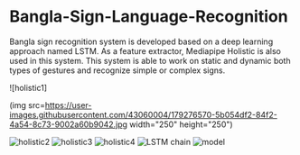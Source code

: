 # Bangla-Sign-Language-Recognition
Bangla sign recognition system is developed based on a deep learning approach named LSTM. As a feature extractor, Mediapipe Holistic is also used in this system. This system is able to work on static and dynamic both types of gestures and recognize simple or complex signs.

![holistic1]

(img src=https://user-images.githubusercontent.com/43060004/179276570-5b054df2-84f2-4a54-8c73-9002a60b9042.jpg width="250" height="250")

![holistic2](https://user-images.githubusercontent.com/43060004/179276576-49dd19fc-c0c3-4c27-bb5d-4dbcdb91ec2d.jpg)
![holistic3](https://user-images.githubusercontent.com/43060004/179276581-28ebf096-3b2f-433e-a6a0-6ad38df828d4.jpg)
![holistic4](https://user-images.githubusercontent.com/43060004/179276587-54089806-979b-472c-8003-b1cfc37fba73.jpg)
![LSTM chain](https://user-images.githubusercontent.com/43060004/179276593-ccf70c0f-fbe3-4882-b1c5-46097c0960f4.png)
![model](https://user-images.githubusercontent.com/43060004/179276597-c5467b13-12f5-49ea-979a-f4fcf7bc4c01.png)
